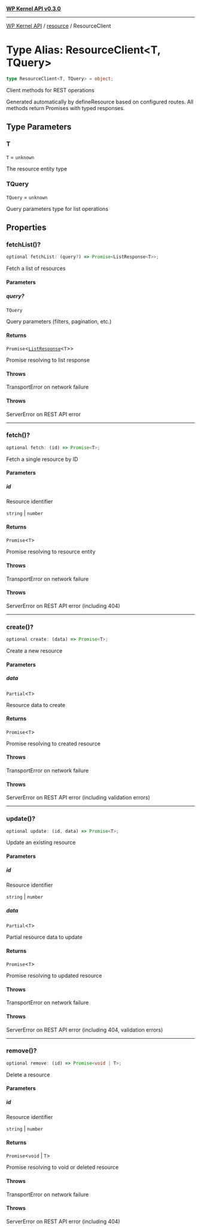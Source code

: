 [**WP Kernel API v0.3.0**](../../README.md)

---

[WP Kernel API](../../README.md) / [resource](../README.md) / ResourceClient

# Type Alias: ResourceClient\<T, TQuery\>

```ts
type ResourceClient<T, TQuery> = object;
```

Client methods for REST operations

Generated automatically by defineResource based on configured routes.
All methods return Promises with typed responses.

## Type Parameters

### T

`T` = `unknown`

The resource entity type

### TQuery

`TQuery` = `unknown`

Query parameters type for list operations

## Properties

### fetchList()?

```ts
optional fetchList: (query?) => Promise<ListResponse<T>>;
```

Fetch a list of resources

#### Parameters

##### query?

`TQuery`

Query parameters (filters, pagination, etc.)

#### Returns

`Promise`\<[`ListResponse`](ListResponse.md)\<`T`\>\>

Promise resolving to list response

#### Throws

TransportError on network failure

#### Throws

ServerError on REST API error

---

### fetch()?

```ts
optional fetch: (id) => Promise<T>;
```

Fetch a single resource by ID

#### Parameters

##### id

Resource identifier

`string` | `number`

#### Returns

`Promise`\<`T`\>

Promise resolving to resource entity

#### Throws

TransportError on network failure

#### Throws

ServerError on REST API error (including 404)

---

### create()?

```ts
optional create: (data) => Promise<T>;
```

Create a new resource

#### Parameters

##### data

`Partial`\<`T`\>

Resource data to create

#### Returns

`Promise`\<`T`\>

Promise resolving to created resource

#### Throws

TransportError on network failure

#### Throws

ServerError on REST API error (including validation errors)

---

### update()?

```ts
optional update: (id, data) => Promise<T>;
```

Update an existing resource

#### Parameters

##### id

Resource identifier

`string` | `number`

##### data

`Partial`\<`T`\>

Partial resource data to update

#### Returns

`Promise`\<`T`\>

Promise resolving to updated resource

#### Throws

TransportError on network failure

#### Throws

ServerError on REST API error (including 404, validation errors)

---

### remove()?

```ts
optional remove: (id) => Promise<void | T>;
```

Delete a resource

#### Parameters

##### id

Resource identifier

`string` | `number`

#### Returns

`Promise`\<`void` \| `T`\>

Promise resolving to void or deleted resource

#### Throws

TransportError on network failure

#### Throws

ServerError on REST API error (including 404)
